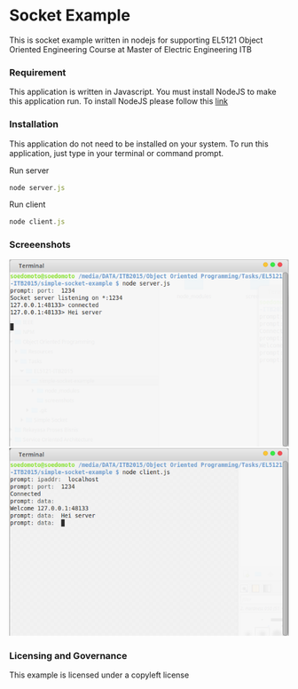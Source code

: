 # Socket Example
This is socket example written in nodejs for supporting EL5121 Object Oriented Engineering Course at Master of Electric Engineering ITB

### Requirement
This application is written in Javascript. You must install NodeJS to make this application run.
To install NodeJS please follow this [link](https://nodejs.org/en/download/)

### Installation
This application do not need to be installed on your system. To run this application, just type in your terminal or command prompt.

Run server
```js
node server.js
```

Run client
```js
node client.js
```

### Screeenshots
![Socket Server](https://raw.githubusercontent.com/soedomoto/EL5121-ITB2015/master/simple-socket-example/screenshots/Server.png)
![Socket Client](https://raw.githubusercontent.com/soedomoto/EL5121-ITB2015/master/simple-socket-example/screenshots/Client.png)

### Licensing and Governance
This example is licensed under a copyleft license
